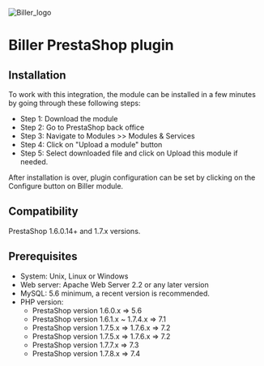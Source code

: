 ![Biller_logo](https://uploads-ssl.webflow.com/61b89977890776d3b40a4b50/62669b33f027b5a8254d430b_Artboard%201%20(2)%20(1)%20(3).png)

# Biller PrestaShop plugin

## Installation

To work with this integration, the module can be installed in a few minutes by going through these following steps:

- Step 1: Download the module
- Step 2: Go to PrestaShop back office
- Step 3: Navigate to Modules >> Modules & Services
- Step 4: Click on "Upload a module" button
- Step 5: Select downloaded file and click on Upload this module if needed.

After installation is over, plugin configuration can be set by clicking on the Configure button on
Biller module.

## Compatibility

PrestaShop 1.6.0.14+ and 1.7.x versions.

## Prerequisites

- System: Unix, Linux or Windows
- Web server: Apache Web Server 2.2 or any later version
- MySQL: 5.6 minimum, a recent version is recommended.
- PHP version:
    - PrestaShop version 1.6.0.x => 5.6
    - PrestaShop version 1.6.1.x ~ 1.7.4.x => 7.1
    - PrestaShop version 1.7.5.x => 1.7.6.x => 7.2
    - PrestaShop version 1.7.5.x => 1.7.6.x => 7.2
    - PrestaShop version 1.7.7.x => 7.3
    - PrestaShop version 1.7.8.x => 7.4

  

